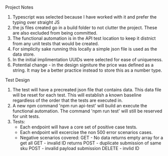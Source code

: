 Project Notes

1. Typescript was selected because I have worked with it and prefer the typing over straight JS
2. the js files created go in a build folder to not clutter the project.  These are also excluded from being committed.
3. The functional automation is in the API test location to keep it distnict from any unit tests that would be created.
4. For simplicity sake running this locally a simple json file is used as the data store.
5. In the initial implimentation UUIDs were selected for ease of uniqueness.
6. Potential change - in the design signiture the price was defined as a string.  It may be a better practice instead to store this as a number type.

Test Design
1. The test will have a precreated json file that contains data.  This data file will be reset for each test.  This will establish a known baseline regardless of the order that the tests are executed in.
2. A new npm command 'npm run api-test' will build an execute the functional automation.  The command 'npm run test' will still be reserved for unit tests.
3. Tests:
    - Each endpoint will have a core set of positive case tests.
    - Each endpoint will excercise the non 500 error scenarios cases.
    - Negative scenarios covered:
        GET - No data returns empty array for a get all
        GET - invalid ID returns
        POST - duplicate submission of same sku
        POST - invalid payload submission
        DELETE - invlid ID
        


